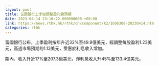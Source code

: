 ```yaml
---
layout: post
title: 富國銀行上季經調整盈利勝預期
date: 2023-04-14 23:16:22.000000000 +08:00
link: https://news.rthk.hk/rthk/ch/component/k2/1696306-20230414.htm
categories: rthk
---
```


富國銀行公布，上季盈利按年升近32%至49.9億美元，經調整每股盈利1.23美元，高過市場預期的1.13美元，受惠於利息收入增加。

期內，收入升近17%至207.3億美元，淨利息收入升45%至133.4億美元。

